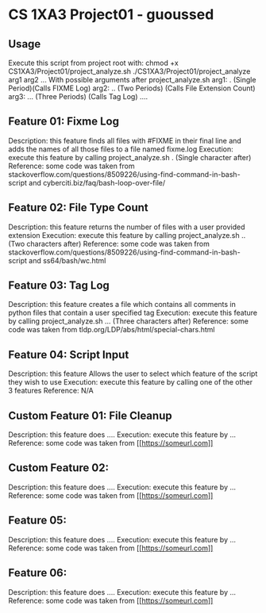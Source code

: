  
# CS 1XA3 Project01 - guoussed
## Usage
Execute this script from project root with:
chmod +x CS1XA3/Project01/project_analyze.sh
./CS1XA3/Project01/project_analyze arg1 arg2 ...
With possible arguments after project_analyze.sh
arg1: . (Single Period)(Calls FIXME Log)
arg2: .. (Two Periods) (Calls File Extension Count)
arg3: ... (Three Periods) (Calls Tag Log)
....
## Feature 01: Fixme Log
Description: this feature finds all files with #FIXME in their final line and adds the names of all those files to a file named fixme.log
Execution: execute this feature by calling project_analyze.sh . (Single character after)
Reference: some code was taken from stackoverflow.com/questions/8509226/using-find-command-in-bash-script and cyberciti.biz/faq/bash-loop-over-file/
## Feature 02: File Type Count
Description: this feature returns the number of files with a user provided extension
Execution: execute this feature by calling project_analyze.sh .. (Two characters after)
Reference: some code was taken from stackoverflow.com/questions/8509226/using-find-command-in-bash-script and ss64/bash/wc.html
## Feature 03: Tag Log
Description: this feature creates a file which contains all comments in python files that contain a user specified tag
Execution: execute this feature by calling project_analyze.sh ... (Three characters after)
Reference: some code was taken from tldp.org/LDP/abs/html/special-chars.html
## Feature 04: Script Input
Description: this feature Allows the user to select which feature of the script they wish to use
Execution: execute this feature by calling one of the other 3 features
Reference: N/A
## Custom Feature 01: File Cleanup
Description: this feature does ....
Execution: execute this feature by ...
Reference: some code was taken from [[https://someurl.com]]
## Custom  Feature 02:
Description: this feature does ....
Execution: execute this feature by ...
Reference: some code was taken from [[https://someurl.com]]
## Feature 05:
Description: this feature does ....
Execution: execute this feature by ...
Reference: some code was taken from [[https://someurl.com]]
## Feature 06:
Description: this feature does ....
Execution: execute this feature by ...
Reference: some code was taken from [[https://someurl.com]]
